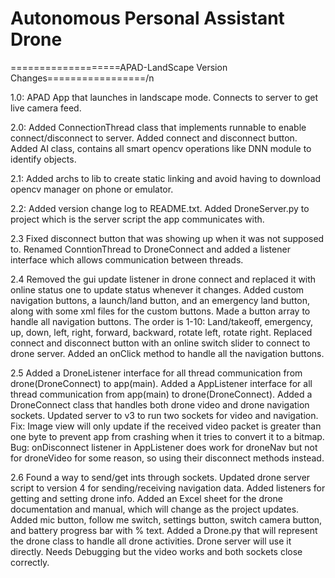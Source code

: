 # Autonomous Personal Assistant Drone

===================APAD-LandScape Version Changes=================/n

1.0: APAD App that launches in landscape mode. Connects to server to get live camera feed.

2.0: Added ConnectionThread class that implements runnable to enable connect/disconnect to server.
     Added connect and disconnect button.
     Added AI class, contains all smart opencv operations like DNN module to identify objects.

2.1: Added archs to lib to create static linking and avoid having to download opencv manager on phone or emulator.

2.2: Added version change log to README.txt.
     Added DroneServer.py to project which is the server script the app communicates with.

2.3  Fixed disconnect button that was showing up when it was not supposed to.
     Renamed ConntionThread to DroneConnect and added a listener interface which allows communication between threads.

2.4  Removed the gui update listener in drone connect and replaced it with online status one to update status whenever it changes.
     Added custom navigation buttons, a launch/land button, and an emergency land button, along with some xml files for the custom buttons.
     Made a button array to handle all navigation buttons.
     The order is 1-10: Land/takeoff, emergency, up, down, left, right, forward, backward, rotate left, rotate right.
     Replaced connect and disconnect button with an online switch slider to connect to drone server.
     Added an onClick method to handle all the navigation buttons.

2.5 Added a DroneListener interface for all thread communication from drone(DroneConnect) to app(main).
    Added a AppListener interface for all thread communication from app(main) to drone(DroneConnect).
    Added a DroneConnect class that handles both drone video and drone navigation sockets.
    Updated server to v3 to run two sockets for video and navigation.
    Fix: Image view will only update if the received video packet is greater than one byte to prevent app from crashing when it tries to convert it to a bitmap.
    Bug: onDisconnect listener in AppListener does work for droneNav but not for droneVideo for some reason, so using their disconnect methods instead.

2.6 Found a way to send/get ints through sockets.
    Updated drone server script to version 4 for sending/receiving navigation data.
    Added listeners for getting and setting drone info.
    Added an Excel sheet for the drone documentation and manual, which will change as the project updates.
    Added mic button, follow me switch, settings button, switch camera button, and battery progress bar with % text.
    Added a Drone.py that will represent the drone class to handle all drone activities. Drone server will use it directly.
    Needs Debugging but the video works and both sockets close correctly.



